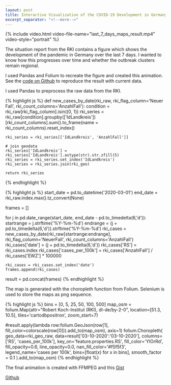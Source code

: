 ```yaml
---
layout: post
title: Interactive Visualization of the COVID-19 Development in Germany
excerpt_separator: "<!--more-->"
---
```


{% include video.html video-file-name="last_7_days_maps_result.mp4" video-style="portrait" %}

The situation report from the RKI contains a figure which shows the development of the pandemic in Germany over the last 7 days. I wanted to know how this progresses over time and whether the outbreak clusters remain regional.

I used Pandas and Folium to recreate the figure and created this animation. See the [code on Github](https://github.com/bompo/covid19_rki_visualization) to reproduce the result with current data.

<!--more-->

I used Pandas to preprocess the raw data from the RKI. 

{% highlight js %}
def new_cases_by_date(rki_raw, rki_flag_column='Neuer Fall', rki_count_columns='AnzahlFall'):
    condition = rki_raw[rki_flag_column].isin((0, 1))
    rki_series = rki_raw[condition].groupby(['IdLandkreis'])[rki_count_columns].sum().to_frame(name = rki_count_columns).reset_index()
    
    rki_series = rki_series[['IdLandkreis', 'AnzahlFall']]

    # join geodata
    rki_series['IdLandkreis'] = rki_series['IdLandkreis'].astype(str).str.zfill(5)
    rki_series = rki_series.set_index('IdLandkreis')
    rki_series = rki_series.join(rki_geo)

    return rki_series
{% endhighlight %}

{% highlight js %}
start_date = pd.to_datetime('2020-03-01')
end_date = rki_raw.index.max().tz_convert(None)

frames = []

for j in pd.date_range(start_date, end_date - pd.to_timedelta(6,'d')):
    startrange = j.strftime('%Y-%m-%d')
    endrange = (j + pd.to_timedelta(6,'d')).strftime('%Y-%m-%d')
    rki_cases = new_cases_by_date(rki_raw[startrange:endrange], rki_flag_column='NeuerFall', rki_count_columns='AnzahlFall')
    rki_cases['date'] = (j + pd.to_timedelta(6,'d'))
    rki_cases['RS'] = rki_cases.index
    rki_cases['cases_per_100k'] = rki_cases['AnzahlFall'] / rki_cases['EWZ'] * 100000

    rki_cases = rki_cases.set_index('date')
    frames.append(rki_cases)

result = pd.concat(frames)
{% endhighlight %}

The map is generated with the choropleth function from Folium. Selenium is used to store the maps as png sequence.

{% highlight js %}
bins = [0, 5, 25, 50, 100, 500]
map_osm = folium.Map(attr="Robert Koch-Institut (RKI), dl-de/by-2-0", location=[51.3, 10.5], tiles='cartodbpositron', zoom_start=7)

#result.apply(lambda row:folium.GeoJson(row[1], fill_color=colorscale(row[0])).add_to(map_osm), axis=1)
folium.Choropleth(
    geo_data=rki_geo_raw,
    data=result['03-10-2020':'03-10-2020'],
    columns=['RS', 'cases_per_100k'],
    key_on='feature.properties.RS',
    fill_color='YlOrRd',
    fill_opacity=0.6,
    line_opacity=0.0,
    nan_fill_color='#f5f5f3',
    legend_name='cases per 100k',
    bins=[float(x) for x in bins],
    smooth_factor = 0.1
).add_to(map_osm)
{% endhighlight %}

The final animation is created with FFMPEG and this [Gist](https://gist.github.com/anguyen8/d0630b6aef6c1cd79b9a1341e88a573e)

[Github](https://github.com/bompo/covid19_rki_visualization)